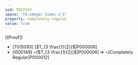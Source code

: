 ```yaml
---
uid: T022533
space: "[0,omega)-times-i^i"
property: completely-regular
value: true
---
```

[[Proof]]

* [T015093] [$T_{3 \frac{1}{2}}$|P000006]
* [I000149] ~[$T_{3 \frac{1}{2}}$|P000006] => ~[Completely Regular|P000012]

